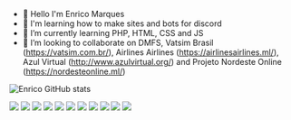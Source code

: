 - 👋 Hello I'm Enrico Marques
- 👀 I'm learning how to make sites and bots for discord
- 🌱 I’m currently learning PHP, HTML, CSS and JS
- 💞️ I’m looking to collaborate on DMFS, Vatsim Brasil (https://vatsim.com.br/), Airlines Airlines (https://airlinesairlines.ml/), Azul Virtual (http://www.azulvirtual.org/)  and Projeto Nordeste Online (https://nordesteonline.ml/)


<!---
Enrico1108/Enrico1108 is a ✨ special ✨ repository because its `README.md` (this file) appears on your GitHub profile.
You can click the Preview link to take a look at your changes.
--->
![Enrico GitHub stats](https://github-readme-stats.vercel.app/api?username=anuraghazra&show_icons=true&theme=dracula)

<img src="https://img.shields.io/badge/MySQL-00000F?style=for-the-badge&logo=mysql&logoColor=white" />
<img src="https://img.shields.io/badge/HTML5-E34F26?style=for-the-badge&logo=html5&logoColor=white" />
<img src="https://img.shields.io/badge/CSS3-1572B6?style=for-the-badge&logo=css3&logoColor=white" />
<img src="https://img.shields.io/badge/JavaScript-F7DF1E?style=for-the-badge&logo=javascript&logoColor=black" />
<img src="https://img.shields.io/badge/PHP-777BB4?style=for-the-badge&logo=php&logoColor=white" />
<img src=	"https://img.shields.io/badge/Node.js-339933?style=for-the-badge&logo=nodedotjs&logoColor=white" />
<img src="https://img.shields.io/badge/Xampp-F37623?style=for-the-badge&logo=xampp&logoColor=white" />
<img src="https://img.shields.io/badge/Python-3776AB?style=for-the-badge&logo=python&logoColor=white" />
<img src=	"https://img.shields.io/badge/Visual_Studio_Code-0078D4?style=for-the-badge&logo=visual%20studio%20code&logoColor=white" />
<img src=	"https://img.shields.io/badge/Arduino-00979D?style=for-the-badge&logo=Arduino&logoColor=white" />
<img src=	"https://img.shields.io/badge/NVIDIA-GTX1650-76B900?style=for-the-badge&logo=nvidia&logoColor=white" />
